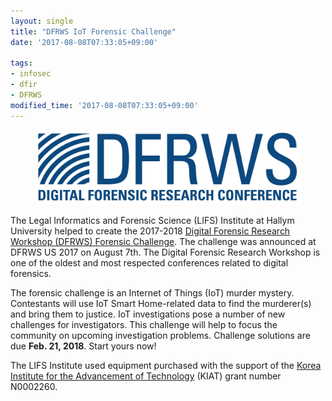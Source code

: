 ```yaml
---
layout: single
title: "DFRWS IoT Forensic Challenge"
date: '2017-08-08T07:33:05+09:00'

tags:
- infosec
- dfir
- DFRWS
modified_time: '2017-08-08T07:33:05+09:00'
---
```


<figure>
    <img src="/assets/images/posts/dfrws_conference_blue.jpg" />
</figure>

The Legal Informatics and Forensic Science (LIFS) Institute at Hallym University helped to create the 2017-2018 [Digital Forensic Research Workshop (DFRWS) Forensic Challenge](http://www.dfrws.org/dfrws-forensic-challenge). The challenge was announced at DFRWS US 2017 on August 7th. The Digital Forensic Research Workshop is one of the oldest and most respected conferences related to digital forensics.

The forensic challenge is an Internet of Things (IoT) murder mystery. Contestants will use IoT Smart Home-related data to find the murderer(s) and bring them to justice. IoT investigations pose a number of new challenges for investigators. This challenge will help to focus the community on upcoming investigation problems. Challenge solutions are due **Feb. 21, 2018**. Start yours now!

The LIFS Institute used equipment purchased with the support of the [Korea Institute for the Advancement of Technology](https://www.kiat.or.kr/) (KIAT) grant number N0002260.
